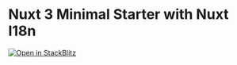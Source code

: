 # Nuxt 3 Minimal Starter with Nuxt I18n

[![Open in StackBlitz](https://developer.stackblitz.com/img/open_in_stackblitz.svg)](https://stackblitz.com/github/userquin/nuxt-i18n-stackblitz-starter/tree/userquin/patch-vite)
